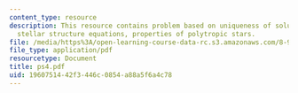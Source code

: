 ```yaml
---
content_type: resource
description: This resource contains problem based on uniqueness of solutions to the
  stellar structure equations, properties of polytropic stars.
file: /media/https%3A/open-learning-course-data-rc.s3.amazonaws.com/8-901-astrophysics-i-spring-2006/1960751442f3446c0854a88a5f6a4c78_ps4.pdf
file_type: application/pdf
resourcetype: Document
title: ps4.pdf
uid: 19607514-42f3-446c-0854-a88a5f6a4c78
---
```

